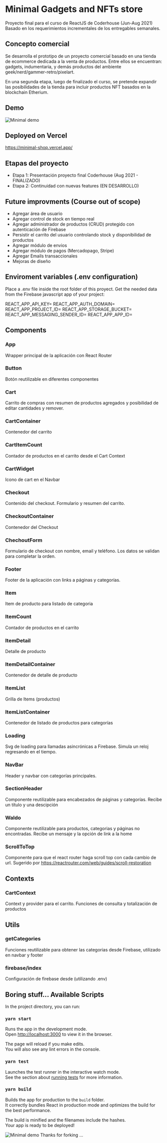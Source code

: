 # Minimal Gadgets and NFTs store

Proyecto final para el curso de ReactJS de Coderhouse (Jun-Aug 2021)
Basado en los requerimientos incrementales de los entregables semanales.


## Concepto comercial
Se desarrolla el prototipo de un proyecto comercial basado en una tienda de ecommerce dedicada a la venta de productos. Entre ellos se encuentran: gadgets, indumentaria, y demás productos del ambiente geek/nerd/gammer-retro/pixelart.

En una segunda etapa, luego de finalizado el curso, se pretende expandir las posibilidades de la tienda para incluir productos NFT basados en la blockchain Etherium.


## Demo
![Minimal demo](demo/demo.gif)


## Deployed on Vercel
https://minimal-shop.vercel.app/


## Etapas del proyecto
- Etapa 1: Presentación proyecto final Coderhouse (Aug 2021 - FINALIZADO)
- Etapa 2: Continuidad con nuevas features (EN DESARROLLO)


## Future improvments (Course out of scope)

- Agregar área de usuario
- Agregar control de stock en tiempo real
- Agregar administrador de productos (CRUD) protegido con autenticación de Firebase
- Persistir el carrito del usuario controlando stock y disponibilidad de productos
- Agregar módulo de envios
- Agregar módulo de pagos (Mercadopago, Stripe)
- Agregar Emails transaccionales
- Mejoras de diseño


## Enviroment variables (.env configuration)
Place a .env file inside the root folder of this proyect. Get the needed data from the Firebase javascript app of your project:

REACT_APP_API_KEY=
REACT_APP_AUTH_DOMAIN=
REACT_APP_PROJECT_ID=
REACT_APP_STORAGE_BUCKET=
REACT_APP_MESSAGING_SENDER_ID=
REACT_APP_APP_ID=


## Components

### App
Wrapper principal de la aplicación con React Router

### Button
Botón reutilizable en diferentes componentes

### Cart
Carrito de compras con resumen de productos agregados y posibilidad de editar cantidades y remover.

### CartContainer
Contenedor del carrito

### CartItemCount
Contador de productos en el carrito desde el Cart Context

### CartWidget
Icono de cart en el Navbar

### Checkout
Contenido del checkout. Formulario y resumen del carrito.

### CheckoutContainer
Contenedor del Checkout

### ChechoutForm
Formulario de checkout con nombre, email y teléfono. Los datos se validan para completar la orden.

### Footer
Footer de la aplicación con links a páginas y categorías.

### Item
Item de producto para listado de categoria

### ItemCount
Contador de productos en el carrito

### ItemDetail
Detalle de producto

### ItemDetailContainer
Contenedor de detalle de producto

### ItemList
Grilla de Items (productos)

### ItemListContainer
Contenedor de listado de productos para categorías

### Loading
Svg de loading para llamadas asincrónicas a Firebase. Simula un reloj regresando en el tiempo.

### NavBar
Header y navbar con categorías principales.

### SectionHeader
Componente reutilizable para encabezados de páginas y categorías. Recibe un título y una descipción

### Waldo
Componente reutilizable para productos, categorias y páginas no encontradas. Recibe un mensaje y la opción de link a la home

### ScrollToTop
Componente para que el react router haga scroll top con cada cambio de url. Sugerido por https://reactrouter.com/web/guides/scroll-restoration

## Contexts

### CartContext
Context y provider para el carrito. Funciones de consulta y totalización de productos


## Utils

### getCategories
Funciones reutilizable para obtener las categorias desde Firebase, utilizado en navbar y footer

### firebase/index
Configuración de firebase desde (utilizando .env)


## Boring stuff... Available Scripts

In the project directory, you can run:

### `yarn start`

Runs the app in the development mode.\
Open [http://localhost:3000](http://localhost:3000) to view it in the browser.

The page will reload if you make edits.\
You will also see any lint errors in the console.

### `yarn test`

Launches the test runner in the interactive watch mode.\
See the section about [running tests](https://facebook.github.io/create-react-app/docs/running-tests) for more information.

### `yarn build`

Builds the app for production to the `build` folder.\
It correctly bundles React in production mode and optimizes the build for the best performance.

The build is minified and the filenames include the hashes.\
Your app is ready to be deployed!


![Minimal demo](src/assets/dummy/images/one_up.png) Thanks for forking ...
